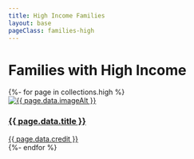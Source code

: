 ```yaml
---
title: High Income Families
layout: base
pageClass: families-high
---
```


<div class="main-content">
  <h1>Families with High Income</h1>

  <div class="grid-container">
    {%- for page in collections.high %}
    <article class="card">
      <a href="{{ page.url }}">
        <img src="/media/{{ page.data.image }}" alt="{{ page.data.imageAlt }}" class="card-image">
        <div class="card-info">
          <h3 class="card-title">{{ page.data.title }}</h3>
        </div>
      </a>
      <div class="card-credit"><a href="{{ page.data.creditLink }}">{{ page.data.credit }}</a>
      </div>
    </article>
    {%- endfor %}
  </div>
</div>

